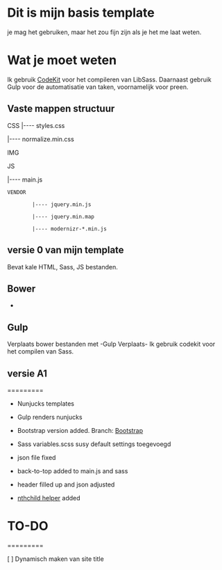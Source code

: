 # Dit is mijn basis template

je mag het gebruiken, maar het zou fijn zijn als je het me laat weten. 

# Wat je moet weten

Ik gebruik [CodeKit](https://incident57.com/codekit/) voor het compileren van LibSass.
Daarnaast gebruik Gulp voor de automatisatie van taken, voornamelijk voor preen.

## Vaste mappen structuur

CSS
|---- styles.css

|---- normalize.min.css

IMG

JS

|---- main.js

	VENDOR

			|---- jquery.min.js

			|---- jquery.min.map

			|---- modernizr-*.min.js

## versie 0 van mijn template
Bevat kale HTML, Sass, JS bestanden. 

## Bower
-
## Gulp
Verplaats bower bestanden met -Gulp Verplaats-
Ik gebruik codekit voor het compilen van Sass.



## versie A1
=========

* Nunjucks templates
* Gulp renders nunjucks
* Bootstrap version added. Branch: [Bootstrap](https://github.com/BluePraise/html5-base-template/tree/bootstrap)
* Sass variables.scss susy default settings toegevoegd
* json file fixed
* back-to-top added to main.js and sass
* header filled up and json adjusted

* [nthchild helper](http://lukyvj.github.io/family.scss/) added 

# TO-DO 
=========

[ ] Dynamisch maken van site title

